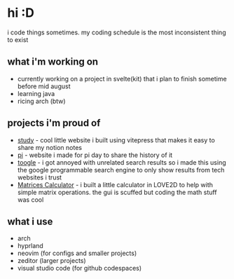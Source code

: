 <!--
**Scythe101/Scythe101** is a ✨ _special_ ✨ repository because its `README.md` (this file) appears on your GitHub profile.

Here are some ideas to get you started:

- 🔭 I’m currently working on ...
- 🌱 I’m currently learning ...
- 👯 I’m looking to collaborate on ...
- 🤔 I’m looking for help with ...
- 💬 Ask me about ...
- 📫 How to reach me: ...
- 😄 Pronouns: ...
- ⚡ Fun fact: ...
-->

# hi :D
i code things sometimes. my coding schedule is the most inconsistent thing to exist

## what i'm working on
- currently working on a project in svelte(kit) that i plan to finish sometime before mid august
- learning java
- ricing arch (btw)

## projects i'm proud of
- [study](https://github.com/Scythe101/study) - cool little website i built using vitepress that makes it easy to share my notion notes
- [pi](https://github.com/Scythe101/piWebsite) - website i made for pi day to share the history of it
- [toogle](https://github.com/Scythe101/toogle) - i got annoyed with unrelated search results so i made this using the google programmable search engine to only show results from tech websites i trust
- [Matrices Calculator](https://github.com/Scythe101/MatricesCalculator) - i built a little calculator in LOVE2D to help with simple matrix operations. the gui is scuffed but coding the math stuff was cool

## what i use
- arch
- hyprland
- neovim (for configs and smaller projects)
- zeditor (larger projects)
- visual studio code (for github codespaces)
